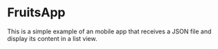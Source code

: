 # FruitsApp
This is a simple example of an mobile app that receives a JSON file and display its content in a list view.
